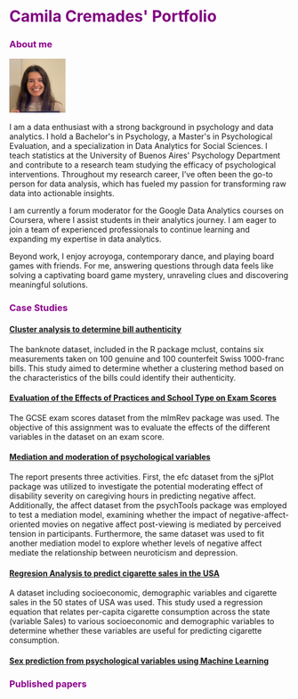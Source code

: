 # <span style="color: purple;">Camila Cremades' Portfolio</span>

### <span style="color: DarkMagenta;">About me</span>

<img src="FotoCami.jpg" width="20%" />

I am a data enthusiast with a strong background in psychology and data analytics. I hold a Bachelor's in Psychology, a Master's in Psychological Evaluation, and a specialization in Data Analytics for Social Sciences. I teach statistics at the University of Buenos Aires' Psychology Department and contribute to a research team studying the efficacy of psychological interventions. Throughout my research career, I’ve often been the go-to person for data analysis, which has fueled my passion for transforming raw data into actionable insights.

I am currently a forum moderator for the Google Data Analytics courses on Coursera, where I assist students in their analytics journey. I am eager to join a team of experienced professionals to continue learning and expanding my expertise in data analytics.

Beyond work, I enjoy acroyoga, contemporary dance, and playing board games with friends. For me, answering questions through data feels like solving a captivating board game mystery, unraveling clues and discovering meaningful solutions.

### <span style="color: DarkMagenta;">Case Studies</span>

#### [Cluster analysis to determine bill authenticity](https://camila-cremades.github.io/Case-Studies/Cluster_Analysis.html)

The banknote dataset, included in the R package mclust, contains six measurements taken on 100 genuine and 100 counterfeit Swiss 1000-franc bills.
This study aimed to determine whether a clustering method based on the characteristics of the bills could identify their authenticity.

#### [Evaluation of the Effects of Practices and School Type on Exam Scores](https://camila-cremades.github.io/Case-Studies/Lineal_Regresion_2.html)

The GCSE exam scores dataset from the mlmRev package was used. The objective of this assignment was to evaluate the effects of the different variables in the dataset on an exam score.

#### [Mediation and moderation of psychological variables](https://camila-cremades.github.io/Case-Studies/Mediation_Moderation.html)

The report presents three activities. First, the efc dataset from the sjPlot package was utilized to investigate the potential moderating effect of disability severity on caregiving hours in predicting negative affect. Additionally, the affect dataset from the psychTools package was employed to test a mediation model, examining whether the impact of negative-affect-oriented movies on negative affect post-viewing is mediated by perceived tension in participants. Furthermore, the same dataset was used to fit another mediation model to explore whether levels of negative affect mediate the relationship between neuroticism and depression.

#### [Regresion Analysis to predict cigarette sales in the USA](https://camila-cremades.github.io/Case-Studies/Lineal_Regresion.html)

A dataset including socioeconomic, demographic variables and cigarette sales in the 50 states of USA was used.
This study used a regression equation that relates per-capita cigarette consumption across the state (variable Sales) to various socioeconomic and demographic variables to determine whether these variables are useful for predicting cigarette consumption.

#### [Sex prediction from psychological variables using Machine Learning](https://camila-cremades.github.io/Case-Studies/Sex-prediction-from-psychological-variables.html)

### <span style="color: DarkMagenta;">Published papers</span>
